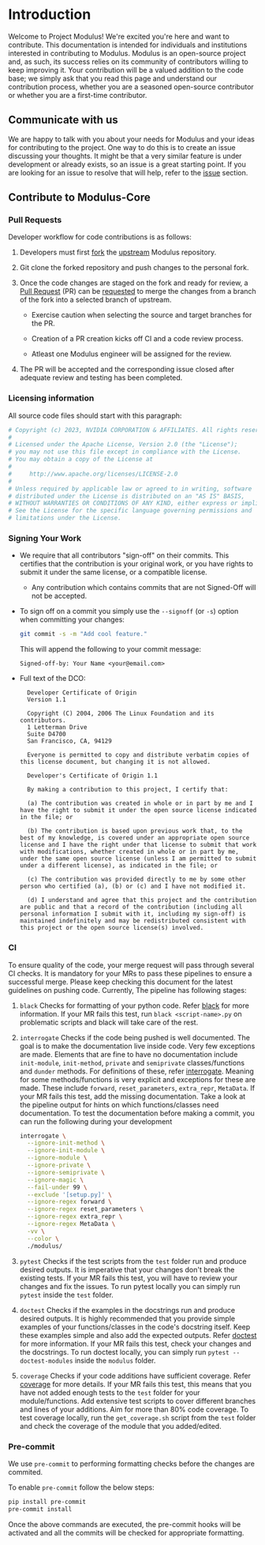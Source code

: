 # Introduction

Welcome to Project Modulus! We're excited you're here and want to contribute. This documentation is intended for individuals and institutions interested in contributing to Modulus. Modulus is an open-source project and, as such, its success relies on its community of contributors willing to keep improving it. Your contribution will be a valued addition to the code base; we simply ask that you read this page and understand our contribution process, whether you are a seasoned open-source contributor or whether you are a first-time contributor.

## Communicate with us

We are happy to talk with you about your needs for Modulus and your ideas for contributing to the project. One way to do this is to create an issue discussing your thoughts. It might be that a very similar feature is under development or already exists, so an issue is a great starting point. If you are looking for an issue to resolve that will help, refer to the [issue](https://github.com/NVIDIA/modulus/issues) section.

## Contribute to Modulus-Core

### Pull Requests

Developer workflow for code contributions is as follows:

1. Developers must first [fork](https://help.github.com/en/articles/fork-a-repo) the [upstream](https://github.com/NVIDIA/Modulus) Modulus repository.

2. Git clone the forked repository and push changes to the personal fork.

3. Once the code changes are staged on the fork and ready for review, a [Pull Request](https://help.github.com/en/articles/about-pull-requests) (PR) can be [requested](https://help.github.com/en/articles/creating-a-pull-request) to merge the changes from a branch of the fork into a selected branch of upstream.

    - Exercise caution when selecting the source and target branches for the PR.

    - Creation of a PR creation kicks off CI and a code review process.

    - Atleast one Modulus engineer will be assigned for the review.

4. The PR will be accepted and the corresponding issue closed after adequate review and testing has been completed.

### Licensing information

All source code files should start with this paragraph:

```bash
# Copyright (c) 2023, NVIDIA CORPORATION & AFFILIATES. All rights reserved.
#
# Licensed under the Apache License, Version 2.0 (the "License");
# you may not use this file except in compliance with the License.
# You may obtain a copy of the License at
#
#     http://www.apache.org/licenses/LICENSE-2.0
#
# Unless required by applicable law or agreed to in writing, software
# distributed under the License is distributed on an "AS IS" BASIS,
# WITHOUT WARRANTIES OR CONDITIONS OF ANY KIND, either express or implied.
# See the License for the specific language governing permissions and
# limitations under the License.
```

### Signing Your Work

- We require that all contributors "sign-off" on their commits. This certifies that the contribution is your original work, or you have rights to submit it under the same license, or a compatible license.

  - Any contribution which contains commits that are not Signed-Off will not be accepted.

- To sign off on a commit you simply use the `--signoff` (or `-s`) option when committing your changes:

  ```bash
  git commit -s -m "Add cool feature."
  ```

  This will append the following to your commit message:

  ```text
  Signed-off-by: Your Name <your@email.com>
  ```

- Full text of the DCO:

  ```text
    Developer Certificate of Origin
    Version 1.1

    Copyright (C) 2004, 2006 The Linux Foundation and its contributors.
    1 Letterman Drive
    Suite D4700
    San Francisco, CA, 94129

    Everyone is permitted to copy and distribute verbatim copies of this license document, but changing it is not allowed.
  ```

  ```text
    Developer's Certificate of Origin 1.1

    By making a contribution to this project, I certify that:

    (a) The contribution was created in whole or in part by me and I have the right to submit it under the open source license indicated in the file; or

    (b) The contribution is based upon previous work that, to the best of my knowledge, is covered under an appropriate open source license and I have the right under that license to submit that work with modifications, whether created in whole or in part by me, under the same open source license (unless I am permitted to submit under a different license), as indicated in the file; or

    (c) The contribution was provided directly to me by some other person who certified (a), (b) or (c) and I have not modified it.

    (d) I understand and agree that this project and the contribution are public and that a record of the contribution (including all personal information I submit with it, including my sign-off) is maintained indefinitely and may be redistributed consistent with this project or the open source license(s) involved.

  ```

### CI

To ensure quality of the code, your merge request will pass through several CI checks.
It is mandatory for your MRs to pass these pipelines to ensure a successful merge.
Please keep checking this document for the latest guidelines on pushing code. Currently,
The pipeline has following stages:

1. `black`
   Checks for formatting of your python code.
   Refer [black](https://black.readthedocs.io/en/stable/) for more information.
   If your MR fails this test, run `black <script-name>.py` on problematic scripts and
   black will take care of the rest.

2. `interrogate`
   Checks if the code being pushed is well documented. The goal is to make the
   documentation live inside code. Very few exceptions are made.
   Elements that are fine to have no documentation include `init-module`, `init-method`,
   `private` and `semiprivate` classes/functions and `dunder` methods. For definitions of
   these, refer [interrogate](https://interrogate.readthedocs.io/en/latest/). Meaning for
   some methods/functions is very explicit and exceptions for these are made. These
   include `forward`, `reset_parameters`, `extra_repr`, `MetaData`. If your MR fails this
   test, add the missing documentation. Take a look at the pipeline output for hints on
   which functions/classes need documentation.
   To test the documentation before making a commit, you can run the following during
   your development

    ```bash
    interrogate \
      --ignore-init-method \
      --ignore-init-module \
      --ignore-module \
      --ignore-private \
      --ignore-semiprivate \
      --ignore-magic \
      --fail-under 99 \
      --exclude '[setup.py]' \
      --ignore-regex forward \
      --ignore-regex reset_parameters \
      --ignore-regex extra_repr \
      --ignore-regex MetaData \
      -vv \
      --color \
      ./modulus/
    ```

3. `pytest`
   Checks if the test scripts from the `test` folder run and produce desired outputs. It
   is imperative that your changes don't break the existing tests. If your MR fails this
   test, you will have to review your changes and fix the issues.
   To run pytest locally you can simply run `pytest` inside the `test` folder.

4. `doctest`
   Checks if the examples in the docstrings run and produce desired outputs. It is highly
   recommended that you provide simple examples of your functions/classes in the code's
   docstring itself. Keep these examples simple and also add the expected outputs.
   Refer [doctest](https://docs.python.org/3/library/doctest.html) for more information.
   If your MR fails this test, check your changes and the docstrings.
   To run doctest locally, you can simply run `pytest --doctest-modules` inside the
   `modulus` folder.

5. `coverage`
   Checks if your code additions have sufficient coverage. Refer
   [coverage](https://coverage.readthedocs.io/en/6.5.0/index.html#) for more details. If
   your MR fails this test, this means that you have not added enough tests to the `test`
   folder for your module/functions. Add extensive test scripts to cover different
   branches and lines of your additions. Aim for more than 80% code coverage.
   To test coverage locally, run the `get_coverage.sh` script from the `test` folder and
   check the coverage of the module that you added/edited.

### Pre-commit

We use `pre-commit` to performing formatting checks before the changes are commited.

To enable `pre-commit` follow the below steps:

```bash
pip install pre-commit
pre-commit install
```

Once the above commands are executed, the pre-commit hooks will be activated and all
the commits will be checked for appropriate formatting.
